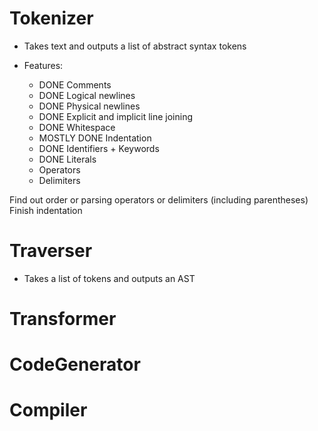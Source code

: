 # Tokenizer

- Takes text and outputs a list of abstract syntax tokens

- Features:
  - DONE Comments
  - DONE Logical newlines
  - DONE Physical newlines
  - DONE Explicit and implicit line joining
  - DONE Whitespace
  - MOSTLY DONE Indentation
  - DONE Identifiers + Keywords
  - DONE Literals
  - Operators
  - Delimiters

Find out order or parsing operators or delimiters (including parentheses)
Finish indentation

# Traverser

- Takes a list of tokens and outputs an AST

# Transformer

# CodeGenerator

# Compiler
